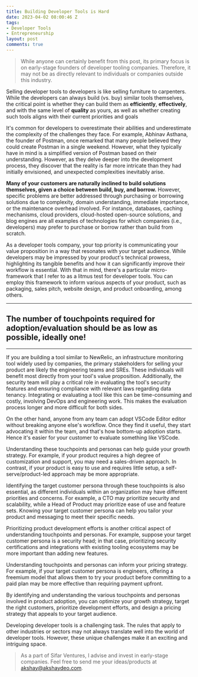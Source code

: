 ```yaml
---
title: Building Developer Tools is Hard
date: 2023-04-02 08:00:46 Z
tags:
- Developer Tools
- Entrepreneurship
layout: post
comments: true
---
```


> While anyone can certainly benefit from this post, its primary focus is on early-stage founders of developer tooling companies. Therefore, it may not be as directly relevant to individuals or companies outside this industry.

Selling developer tools to developers is like selling furniture to carpenters. While the developers can always build (vs. buy) similar tools themselves, the critical point is whether they can build them as **efficiently**, **effectively**, and with the same level of **quality** as yours, as well as whether creating such tools aligns with their current priorities and goals

It's common for developers to overestimate their abilities and underestimate the complexity of the challenges they face. For example, Abhinav Asthana, the founder of Postman, once remarked that many people believed they could create Postman in a single weekend. However, what they typically have in mind is a simplified version of Postman based on their understanding. However, as they delve deeper into the development process, they discover that the reality is far more intricate than they had initially envisioned, and unexpected complexities inevitably arise.

**Many of your customers are naturally inclined to build solutions themselves, given a choice between build, buy, and borrow.** However, specific problems are better addressed through purchasing or borrowing solutions due to complexity, domain understanding, immediate importance, or the maintenance overhead involved. For instance, databases, caching mechanisms, cloud providers, cloud-hosted open-source solutions, and blog engines are all examples of technologies for which companies (i.e., developers) may prefer to purchase or borrow rather than build from scratch.

As a developer tools company, your top priority is communicating your value proposition in a way that resonates with your target audience. While developers may be impressed by your product's technical prowess, highlighting its tangible benefits and how it can significantly improve their workflow is essential. With that in mind, there's a particular micro-framework that I refer to as a litmus test for developer tools. You can employ this framework to inform various aspects of your product, such as packaging, sales pitch, website design, and product onboarding, among others.

---

## The number of touchpoints required for adoption/evaluation should be as low as possible, ideally one!

---

If you are building a tool similar to NewRelic, an infrastructure monitoring tool widely used by companies, the primary stakeholders for selling your product are likely the engineering teams and SREs. These individuals will benefit most directly from your tool's value proposition. Additionally, the security team will play a critical role in evaluating the tool's security features and ensuring compliance with relevant laws regarding data tenancy. Integrating or evaluating a tool like this can be time-consuming and costly, involving DevOps and engineering work. This makes the evaluation process longer and more difficult for both sides.

On the other hand, anyone from any team can adopt VSCode Editor editor without breaking anyone else's workflow. Once they find it useful, they start advocating it within the team, and that's how bottom-up adoption starts. Hence it's easier for your customer to evaluate something like VSCode.

Understanding these touchpoints and personas can help guide your growth strategy. For example, if your product requires a high degree of customization and support, you may need a sales-driven approach. In contrast, if your product is easy to use and requires little setup, a self-serve/product-led approach may be more appropriate.

Identifying the target customer persona through these touchpoints is also essential, as different individuals within an organization may have different priorities and concerns. For example, a CTO may prioritize security and scalability, while a Head of Product may prioritize ease of use and feature sets. Knowing your target customer persona can help you tailor your product and messaging to meet their specific needs.

Prioritizing product development efforts is another critical aspect of understanding touchpoints and personas. For example, suppose your target customer persona is a security head; in that case, prioritizing security certifications and integrations with existing tooling ecosystems may be more important than adding new features.

Understanding touchpoints and personas can inform your pricing strategy. For example, if your target customer persona is engineers, offering a freemium model that allows them to try your product before committing to a paid plan may be more effective than requiring payment upfront.

By identifying and understanding the various touchpoints and personas involved in product adoption, you can optimize your growth strategy, target the right customers, prioritize development efforts, and design a pricing strategy that appeals to your target audience.

Developing developer tools is a challenging task. The rules that apply to other industries or sectors may not always translate well into the world of developer tools. However, these unique challenges make it an exciting and intriguing space.

> As a part of Sifar Ventures, I advise and invest in early-stage companies. Feel free to send me your ideas/products at akshay@akshaydeo.com.
